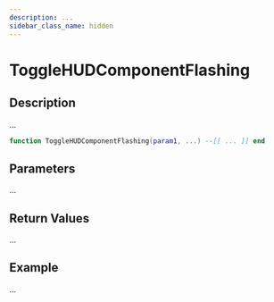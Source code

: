 ```yaml
---
description: ...
sidebar_class_name: hidden
---
```


# ToggleHUDComponentFlashing

## Description

...

```lua
function ToggleHUDComponentFlashing(param1, ...) --[[ ... ]] end
```

## Parameters

...

## Return Values

...

## Example

...

